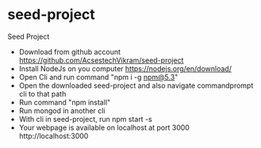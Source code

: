 # seed-project
Seed Project

* Download from github account https://github.com/AcsestechVikram/seed-project
* Install NodeJs on you computer https://nodejs.org/en/download/
* Open Cli and run command "npm i -g npm@5.3"
* Open the downloaded seed-project and also navigate commandprompt cli to that path
* Run command "npm install"
* Run mongod in another cli
* With cli in seed-project, run npm start -s
* Your webpage is available on localhost at port 3000
  http://localhost:3000
